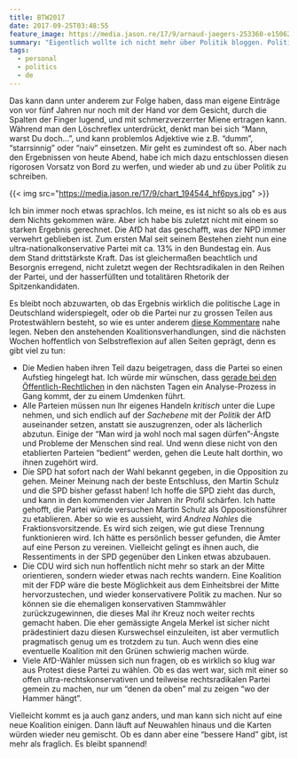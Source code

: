 ```yaml
---
title: BTW2017
date: 2017-09-25T03:48:55
feature_image: https://media.jason.re/17/9/arnaud-jaegers-253360-e1506291402440_azgkdm.jpg
summary: "Eigentlich wollte ich nicht mehr über Politik bloggen. Politische Posts altern sehr schnell und sehr schlecht. Meinungen reifen, Meinungen ändern sich, vor allen Dingen die eigenen."
tags:
  - personal
  - politics
  - de
---
```


Das kann dann unter anderem zur Folge haben, dass man eigene Einträge von vor fünf Jahren nur noch mit der Hand vor dem Gesicht, durch die Spalten der Finger lugend, und mit schmerzverzerrter Miene ertragen kann. Während man den Löschreflex unterdrückt, denkt man bei sich “Mann, warst Du doch…”, und kann problemlos Adjektive wie z.B. “dumm”, “starrsinnig” oder “naiv” einsetzen. Mir geht es zumindest oft so. Aber nach den Ergebnissen von heute Abend, habe ich mich dazu entschlossen diesen rigorosen Vorsatz von Bord zu werfen, und wieder ab und zu über Politik zu schreiben.

{{< img src="https://media.jason.re/17/9/chart_194544_hf6pys.jpg" >}}

Ich bin immer noch etwas sprachlos. Ich meine, es ist nicht so als ob es aus dem Nichts gekommen wäre. Aber ich habe bis zuletzt nicht mit einem so starken Ergebnis gerechnet. Die AfD hat das geschafft, was der NPD immer verwehrt geblieben ist. Zum ersten Mal seit seinem Bestehen zieht nun eine ultra-nationalkonservative Partei mit ca. 13% in den Bundestag ein. Aus dem Stand drittstärkste Kraft. Das ist gleichermaßen beachtlich und Besorgnis erregend, nicht zuletzt wegen der Rechtsradikalen in den Reihen der Partei, und der hasserfüllten und totalitären Rhetorik der Spitzenkandidaten.

Es bleibt noch abzuwarten, ob das Ergebnis wirklich die politische Lage in Deutschland widerspiegelt, oder ob die Partei nur zu grossen Teilen aus Protestwählern besteht, so wie es unter anderem [diese Kommentare](http://www.zeit.de/politik/deutschland/2017-09/wahlentscheidung-warum-afd-gewaehlt#comments) nahe legen. Neben den anstehenden Koalitionsverhandlungen, sind die nächsten Wochen hoffentlich von Selbstreflexion auf allen Seiten geprägt, denn es gibt viel zu tun:

* Die Medien haben ihren Teil dazu beigetragen, dass die Partei so einen Aufstieg hingelegt hat. Ich würde mir wünschen, dass [gerade bei den Öffentlich-Rechtlichen](http://www.zeit.de/kultur/film/2017-09/wahlabend-tv-bundestagswahl-elefantenrunde-ard-zdf) in den nächsten Tagen ein Analyse-Prozess in Gang kommt, der zu einem Umdenken führt.
* Alle Parteien müssen nun Ihr eigenes Handeln _kritisch_ unter die Lupe nehmen, und sich endlich auf der _Sachebene_ mit der _Politik_ der AfD auseinander setzen, anstatt sie auszugrenzen, oder als lächerlich abzutun. Einige der “Man wird ja wohl noch mal sagen dürfen”-Ängste und Probleme der Menschen sind real. Und wenn diese nicht von den etablierten Parteien “bedient” werden, gehen die Leute halt dorthin, wo ihnen zugehört wird.
* Die SPD hat sofort nach der Wahl bekannt gegeben, in die Opposition zu gehen. Meiner Meinung nach der beste Entschluss, den Martin Schulz und die SPD bisher gefasst haben! Ich hoffe die SPD zieht das durch, und kann in den kommenden vier Jahren ihr Profil schärfen. Ich hatte gehofft, die Partei würde versuchen Martin Schulz als Oppositionsführer zu etablieren. Aber so wie es aussieht, wird _Andrea Nahles_ die Fraktionsvorsitzende. Es wird sich zeigen, wie gut diese Trennung funktionieren wird. Ich hätte es persönlich besser gefunden, die Ämter auf eine Person zu vereinen. Vielleicht gelingt es ihnen auch, die Ressentiments in der SPD gegenüber den Linken etwas abzubauen.
* Die CDU wird sich nun hoffentlich nicht mehr so stark an der Mitte orientieren, sondern wieder etwas nach rechts wandern. Eine Koalition mit der FDP wäre die beste Möglichkeit aus dem Einheitsbrei der Mitte hervorzustechen, und wieder konservativere Politik zu machen. Nur so können sie die ehemaligen konservativen Stammwähler zurückzugewinnen, die dieses Mal ihr Kreuz noch weiter rechts gemacht haben. Die eher gemässigte Angela Merkel ist sicher nicht prädestiniert dazu diesen Kurswechsel einzuleiten, ist aber vermutlich pragmatisch genug um es trotzdem zu tun. Auch wenn dies eine eventuelle Koalition mit den Grünen schwierig machen würde.
* Viele AfD-Wähler müssen sich nun fragen, ob es wirklich so klug war aus Protest diese Partei zu wählen. Ob es das wert war, sich mit einer so offen ultra-rechtskonservativen und teilweise rechtsradikalen Partei gemein zu machen, nur um “denen da oben” mal zu zeigen “wo der Hammer hängt”.

Vielleicht kommt es ja auch ganz anders, und man kann sich nicht auf eine neue Koalition einigen. Dann läuft auf Neuwahlen hinaus und die Karten würden wieder neu gemischt. Ob es dann aber eine “bessere Hand” gibt, ist mehr als fraglich. Es bleibt spannend!

